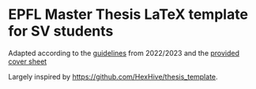 # EPFL Master Thesis LaTeX template for SV students

Adapted according to the [guidelines](https://www.epfl.ch/schools/sv/wp-content/uploads/2022/10/Master-Thesis-Rules-2022-2023.pdf) from 2022/2023  and the [provided cover sheet](https://www.epfl.ch/schools/sv/wp-content/uploads/2019/03/Cover-sheet-master-project.docx)

Largely inspired by https://github.com/HexHive/thesis_template.
